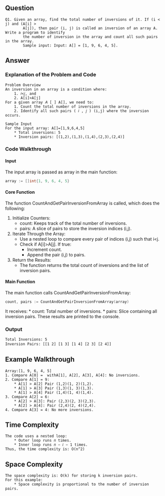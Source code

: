 ## Question
```
Q1. Given an array, find the total number of inversions of it. If (i < j) and (A[i] >
		A[j]), then pair (i, j) is called an inversion of an array A. Write a program to identify
		the number of inversion in the array and count all such pairs in the array.
		Sample input: Input: A[] = [1, 9, 6, 4, 5].
```

## Answer
### Explanation of the Problem and Code
```
Problem Overview
An inversion in an array is a condition where:
    1. 𝑖<𝑗, and
    2. A[i]>A[j]
For a given array 𝐴 [ ] A[], we need to:
    1. Count the total number of inversions in the array.
    2. Identify all such pairs ( 𝑖 , 𝑗 ) (i,j) where the inversion occurs.

Sample Input
For the input array: A[]=[1,9,6,4,5]
    * Total inversions: 5
    * Inversion pairs: [(1,2),(1,3),(1,4),(2,3),(2,4)]
```

### Code Walkthrough

#### Input
The input array is passed as array in the main function:
``` go
array := []int{1, 9, 6, 4, 5}
```

#### Core Function
The function CountAndGetPairInversionFromArray is called, which does the following:
1. Initialize Counters:
    * count: Keeps track of the total number of inversions.
    * pairs: A slice of pairs to store the inversion indices (i,j).
2. Iterate Through the Array:
    * Use a nested loop to compare every pair of indices (i,j) such that i<j.
    * Check if A[i]>A[j]. If true:
        * Increment count.
        * Append the pair (i,j) to pairs.
3. Return the Results:
    * The function returns the total count of inversions and the list of inversion pairs.

#### Main Function
The main function calls CountAndGetPairInversionFromArray:
``` go
count, pairs := CountAndGetPairInversionFromArray(array)
```
It receives:
    * count: Total number of inversions.
    * pairs: Slice containing all inversion pairs.
These results are printed to the console.


### Output
``` cmd
Total Inversions: 5
Inversion Pairs: [[1 2] [1 3] [1 4] [2 3] [2 4]]
```

## Example Walkthrough
```
Array:[1, 9, 6, 4, 5]
1. Compare A[0] =  withA[1], A[2], A[3], A[4]: No inversions.
2. Compare A[1] = 9:
    * A[1] > A[2] Pair (1,2)(1, 2)(1,2).
    * A[1] > A[3] Pair (1,3)(1, 3)(1,3).
    * A[1] > A[4] Pair (1,4)(1, 4)(1,4).
3. Compare A[2] = 6:
    * A[2] > A[3]: Pair (2,3)(2, 3)(2,3).
    * A[2] > A[4]: Pair (2,4)(2, 4)(2,4).
4. Compare A[3] = 4: No more inversions.
```

## Time Complexity
```
The code uses a nested loop:
    * Outer loop runs 𝑛 times.
    * Inner loop runs 𝑛 − 𝑖 − 1 times.
Thus, the time complexity is: O(n^2)
```

## Space Complexity
```
The space complexity is: O(k) for storing k inversion pairs.
For this example:
    * Space complexity is proportional to the number of inversion pairs.
```